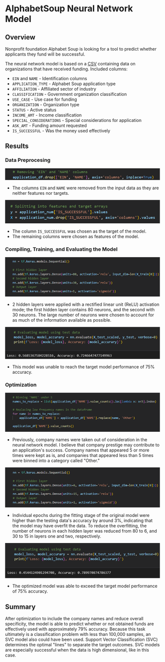 # AlphabetSoup Neural Network Model

## Overview
Nonprofit foundation Alphabet Soup is looking for a tool to predict whether applicants they fund will be successful. 

The neural network model is based on a [CSV](Resources/charity_data.csv) containing data on organizations that have received funding. Included columns:

* `EIN` and `NAME` - Identification columns
* `APPLICATION_TYPE` - Alphabet Soup application type
* `AFFILIATION` - Affiliated sector of industry
* `CLASSIFICATION` - Government organization classification
* `USE_CASE` - Use case for funding
* `ORGANIZATION` - Organization type
* `STATUS` - Active status
* `INCOME_AMT` - Income classification
* `SPECIAL_CONSIDERATIONS` - Special considerations for application
* `ASK_AMT` - Funding amount requested
* `IS_SUCCESSFUL` - Was the money used effectively

## Results
### Data Preprocesing
![remove_col.png](Images/remove_col.png)
* The columns `EIN` and `NAME` were removed from the input data as they are neither features nor targets.

![target_feature.png](Images/target_feature.png)
* The column `IS_SUCCESSFUL` was chosen as the target of the model.
* The remaining columns were chosen as features of the model.

### Compiling, Training, and Evaluating the Model
![model.png](Images/model.png)
* 2 hidden layers were applied with a rectified linear unit (ReLU) activation mode; the first hidden layer contains 80 neurons, and the second with 30 neurons. The large number of neurons were chosen to account for as much of the information available as possible. 

![model_eval.png](Images/model_eval.png)
* This model was unable to reach the target model performance of 75% accuracy.

### Optimization
![bin_names.png](Images/bin_names.png)
* Previously, company names were taken out of consideration in the neural network model. I believe that company prestige may contribute to an application's success. Company names that appeared 5 or more times were kept as is, and companies that appeared less than 5 times were binned into a category called "Other."

![opt_model.png](Images/opt_model.png)
* Individual epochs during the fitting stage of the original model were higher than the testing data's accuracy by around 3%, indicating that the model may have overfit the data. To reduce the overfitting, the number of neurons in each hidden layer was reduced from 80 to 6, and 30 to 15 in layers one and two, respectively. 

![opt_eval.png](Images/opt_eval.png)
* The optimized model was able to exceed the target model performance of 75% accuracy.

## Summary
After optimization to include the company names and reduce overall specificity, the model is able to predict whether or not obtained funds are effectively used with approximately 79% accuracy. Because this task ultimately is a classification problem with less than 100,000 samples, an SVC model also could have been used. Support Vector Classification (SVC) determines the optimal "lines" to separate the target outcomes. SVC models are especially successful when the data is high dimensional, like in this case.